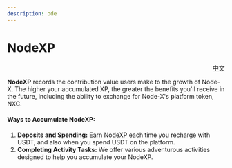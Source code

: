 ```yaml
---
description: ode
---
```


# NodeXP

<p align="right"><a href="https://docs.node-x.xyz/dai-bi-jing-ji-xue/nodexp">中文</a></p>

**NodeXP** records the contribution value users make to the growth of Node-X. The higher your accumulated XP, the greater the benefits you'll receive in the future, including the ability to exchange for Node-X's platform token, NXC.

#### Ways to Accumulate NodeXP:

1. **Deposits and Spending:** Earn NodeXP each time you recharge with USDT, and also when you spend USDT on the platform.
2. **Completing Activity Tasks:** We offer various adventurous activities designed to help you accumulate your NodeXP.
